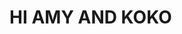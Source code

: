 <!DOCTYPE html>
<html>
	<head>
		<title>
			15 WEST ELEVATOR
		</title>
	</head>
	<body>
		<h1>
			HI AMY AND KOKO
		</h1>
	</body>
</html>
